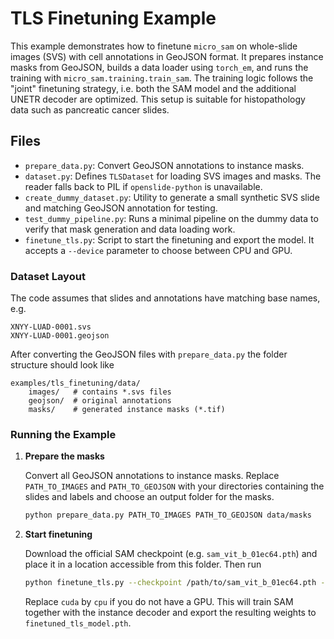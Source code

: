 # TLS Finetuning Example

This example demonstrates how to finetune `micro_sam` on whole-slide images
(SVS) with cell annotations in GeoJSON format. It prepares instance masks from
GeoJSON, builds a data loader using `torch_em`, and runs the training with
`micro_sam.training.train_sam`.  The training logic follows the "joint"
finetuning strategy, i.e. both the SAM model and the additional UNETR decoder
are optimized.  This setup is suitable for histopathology data such as
pancreatic cancer slides.

Files
-----
- `prepare_data.py`: Convert GeoJSON annotations to instance masks.
- `dataset.py`: Defines `TLSDataset` for loading SVS images and masks. The
  reader falls back to PIL if `openslide-python` is unavailable.
- `create_dummy_dataset.py`: Utility to generate a small synthetic SVS slide and
  matching GeoJSON annotation for testing.
- `test_dummy_pipeline.py`: Runs a minimal pipeline on the dummy data to verify
  that mask generation and data loading work.
- `finetune_tls.py`: Script to start the finetuning and export the model.
  It accepts a `--device` parameter to choose between CPU and GPU.

### Dataset Layout

The code assumes that slides and annotations have matching base names, e.g.
```
XNYY-LUAD-0001.svs
XNYY-LUAD-0001.geojson
```
After converting the GeoJSON files with `prepare_data.py` the folder structure
should look like

```
examples/tls_finetuning/data/
    images/   # contains *.svs files
    geojson/  # original annotations
    masks/    # generated instance masks (*.tif)
```

### Running the Example

1. **Prepare the masks**

   Convert all GeoJSON annotations to instance masks. Replace `PATH_TO_IMAGES`
   and `PATH_TO_GEOJSON` with your directories containing the slides and labels
   and choose an output folder for the masks.

   ```bash
   python prepare_data.py PATH_TO_IMAGES PATH_TO_GEOJSON data/masks
   ```

2. **Start finetuning**

   Download the official SAM checkpoint (e.g. `sam_vit_b_01ec64.pth`) and place
   it in a location accessible from this folder. Then run

   ```bash
   python finetune_tls.py --checkpoint /path/to/sam_vit_b_01ec64.pth --device cuda
   ```

   Replace `cuda` by `cpu` if you do not have a GPU. This will train SAM together
   with the instance decoder and export the resulting weights to
   `finetuned_tls_model.pth`.
